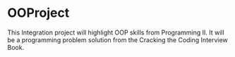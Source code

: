 # OOProject
This Integration project will highlight OOP skills from Programming II. It will be a programming problem solution from the Cracking the Coding Interview Book.
